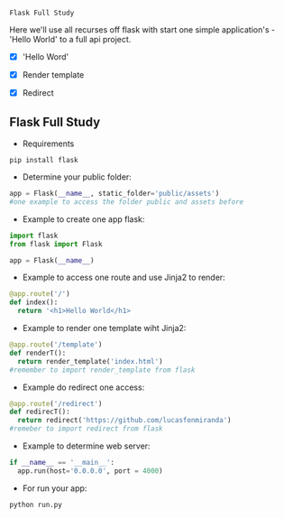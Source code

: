    Flask Full Study

Here we'll use all recurses off flask with start one simple application's - 'Hello World' to a full api project.

- [x] 'Hello Word'
- [x] Render template
- [x] Redirect

    
    
## Flask Full Study
    
 - Requirements
 
 ```shell
 pip install flask
 ```
 
 - Determine your public folder:
 ```python
 app = Flask(__name__, static_folder='public/assets') 
 #one example to access the folder public and assets before
 ```
 
 - Example to create one app flask:
 
```python
import flask
from flask import Flask

app = Flask(__name__)

```

- Example to access one route and use Jinja2 to render:

```python
@app.route('/')
def index():
  return '<h1>Hello World</h1>
```

- Example to render one template wiht Jinja2:

```python
@app.route('/template')
def renderT():
  return render_template('index.html')
#remember to import render_template from flask
```
- Example do redirect one access:

```python
@app.route('/redirect')
def redirecT():
  return redirect('https://github.com/lucasfonmiranda')
#remeber to import redirect from flask

```

- Example to determine web server:

```python
if __name__ == '__main__':
  app.run(host='0.0.0.0', port = 4000)
```

- For run your app:
```shell
python run.py
```
